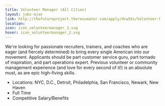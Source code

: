```yaml
---
title: Volunteer Manager (All Cities)
layout: jobs-ajax
link: http://thefutureproject.theresumator.com/apply/Ocw5Xs/Volunteer-Manager-All-Cities.html
location: 
icon: icon_volunteermanager_1.svg
hover: icon_volunteermanager_2.svg
---
```


We're looking for passionate recruiters, trainers, and coaches who are eager (and fiercely determined) to bring every single American into our movement. Applicants should be part customer service guru, part tornado of inspiration, and part operations expert. Previous volunteer or community management experience (and love for every second of it!) is an absolute must, as are epic high-fiving skills.

- Locations:  NYC, D.C., Detroit, Philadelphia, San Francisco, Newark, New Haven
- Full Time
- Competitive Salary/Benefits
